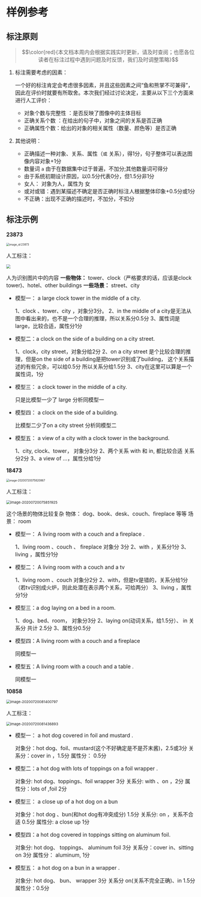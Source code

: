 # 样例参考

## 标注原则

> $$\color{red}{本文档本周内会根据实践实时更新，请及时查阅；也愿各位读者在标注过程中遇到问题及时反馈，我们及时调整策略}$$

1. 标注需要考虑的因素：

   一个好的标注肯定会考虑很多因素，并且这些因素之间“鱼和熊掌不可兼得”，因此在评价时就要有所取舍。本次我们经过讨论决定，主要从以下三个方面来进行人工评价：

   * 对象个数与完整性 ：是否反映了图像中的主体目标
   * 正确关系个数 ：在给出的句子中，对象之间的关系是否正确
   * 正确属性个数：给出的对象的相关属性（数量、颜色等）是否正确

2. 其他说明：
   * 正确描述一种对象、关系、属性（`或` 关系），得1分，句子整体可以表达图像内容对象+1分
   * 数量词 `a` 由于在数据集中过于普遍，不加分;其他数量词可得分
   * 由于系统初期设计原因，以0.5分代表0分，但1.5分非1分
   * 女人：  对象为人，属性为 女
   * 或对或错：遇到某描述不确定是否正确时标注人根据整体印象+0.5分或1分
   * 不正确：出现不正确的描述时，不加分，不扣分



## 标注示例

**23873**

<img src="http://resource.mahc.host/img/image-20200720074241819.png" alt="image_id:23873" style="zoom:50%;" />

人工标注：

<img src="http://resource.mahc.host/img/image-20200720074407545.png" style="zoom: 67%;" />



⼈为识别图⽚中的内容
**⼀些物体：**
tower、clock（严格要求的话，应该是clock tower)、hotel、other buildings
**⼀些场景：**
street、city

* 模型一： a large clock tower in the middle of a city.

  1、clock 、tower、city ，对象分3分。
  2、in the middle of a city是⽆法从图中看出来的，也不是⼀个合理的推理，所以关系分0.5分
  3、属性词是large，⽐较合适，属性分1分

* 模型二：a clock on the side of a building on a city street.

  1、clock，city street，对象分给2分
  2、on a city street 是个⽐较合理的推理，但是on the side of a building是把tower识别成了building，
  这个关系描述的有些冗余，可以给0.5分 所以关系分给1.5分
  3、city在这⾥可以算是⼀个属性词，1分

* 模型三： a clock tower in the middle of a city.

  只是⽐模型⼀少了 large
  分析同模型⼀

* 模型四： a clock on the side of a building.

  ⽐模型⼆少了on a city street
  分析同模型⼆

* 模型五： a view of a city with a clock tower in the background.

  1、city, clock、tower， 对象分3分
  2、两个关系 with 和 in, 都⽐较合适 关系分2分
  3、a view of ...，属性分给1分



**18473**

<img src="http://resource.mahc.host/img/image-20200720075820867.png" alt="image-20200720075820867" style="zoom:50%;" />

人工标注：

<img src="http://resource.mahc.host/img/image-20200720075851925.png" alt="image-20200720075851925" style="zoom:67%;" />

这个场景的物体⽐较复杂
物体：
dog、book、desk、couch、fireplace 等等
场景：
room

* 模型一： A living room with a couch and a fireplace .

  1、living room 、couch 、 fireplace 对象分 3分
  2、with ，关系分1分
  3、living ，属性分1分

* 模型二： A living room with a couch and a tv

  1、living room 、couch 对象分2分
  2、with，但是tv是错的，关系分给1分（若tv识别成火炉，则此处潜在表示两个关系，可给两分）
  3、living ，属性分1分

* 模型三：a dog laying on a bed in a room.

  1、dog、bed、room， 对象分3分
  2、laying on(动词关系，给1.5分）、 in 关系分 共计 2.5分
  3、属性分0.5分

* 模型四：A living room with a couch and a fireplace

  同模型一

* 模型五：A living room with a couch and a table .

  同模型一



**10858**

<img src="http://resource.mahc.host/img/image-20200720081400797.png" alt="image-20200720081400797" style="zoom:67%;" />

人工标注：

<img src="http://resource.mahc.host/img/image-20200720081436893.png" alt="image-20200720081436893" style="zoom:67%;" />



* 模型一： a  hot dog covered in foil and mustard .

  对象分：hot dog、foil、mustard(这个不好确定是不是芥末酱)，2.5或3分
  关系分：cover in ，1.5分
  属性分： 0.5分

* 模型二：a hot dog with lots of toppings on a foil wrapper .

  对象分: hot dog、toppings、foil wrapper 3分
  关系分: with 、on ，2分
  属性分：lots of ,foil 2分

* 模型三： a close up of a hot dog on a bun

  对象分：hot dog 、bun(和hot dog有冲突成分) 1.5分
  关系分: on ，关系不合适 0.5分
  属性分: a close up 1分

* 模型四：a hot dog covered in toppings sitting on aluminum foil.

  对象分: hot dog、 toppings、 aluminum foil 3分
  关系分：cover in、sitting on 3分
  属性分： aluminum, 1分

* 模型五： a hot dog on a bun in a wrapper .

  对象分: hot dog、 bun、 wrapper 3分
  关系分 on(关系不完全正确)、in  1.5分
  属性分：0.5分



